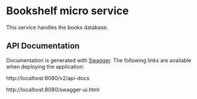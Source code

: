 # Bookshelf micro service

This service handles the books database.

## API Documentation
Documentation is generated with [Swagger](https://swagger.io/). The following links are available when deploying the application:

http://localhost:8080/v2/api-docs

http://localhost:8080/swagger-ui.html